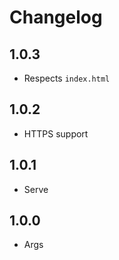 # Changelog

## 1.0.3

+ Respects `index.html`

## 1.0.2

+ HTTPS support

## 1.0.1

+ Serve

## 1.0.0

+ Args
